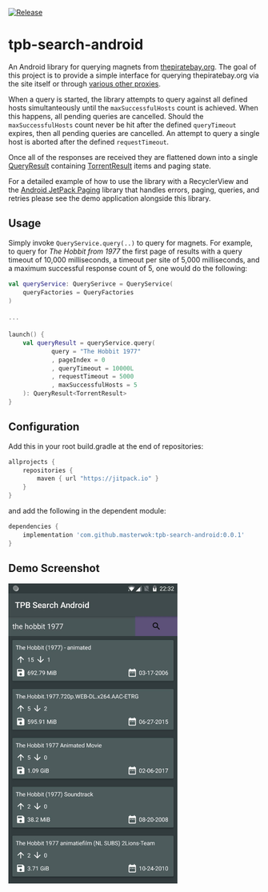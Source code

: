 [![Release](https://jitpack.io/v/masterwok/tpb-search-android.svg)](https://jitpack.io/#masterwok/tpb-search-android)

# tpb-search-android
An Android library for querying magnets from [thepiratebay.org](https://thepiratebay.org). The goal of this project is to provide a simple interface for querying thepiratebay.org via the site itself or through [various other proxies](https://github.com/masterwok/tpb-search-android/blob/master/tpbsearchandroid/src/main/java/com/masterwok/tpbsearchandroid/constants/Hosts.kt). 

When a query is started, the library attempts to query against all defined hosts simultanteously until the ```maxSuccessfulHosts``` count is achieved. When this happens, all pending queries are cancelled. Should the ```maxSuccessfulHosts``` count never be hit after the defined ```queryTimeout``` expires, then all pending queries are cancelled. An attempt to query a single host is aborted after the defined ```requestTimeout```.

Once all of the responses are received they are flattened down into a single [QueryResult](https://github.com/masterwok/tpb-search-android/blob/master/tpbsearchandroid/src/main/java/com/masterwok/tpbsearchandroid/models/QueryResult.kt) containing [TorrentResult](https://github.com/masterwok/tpb-search-android/blob/master/tpbsearchandroid/src/main/java/com/masterwok/tpbsearchandroid/models/TorrentResult.kt) items and paging state.

For a detailed example of how to use the library with a RecyclerView and the [Android JetPack Paging](https://developer.android.com/topic/libraries/architecture/paging/) library that handles errors, paging, queries, and retries please see the demo application alongside this library.

## Usage

Simply invoke ```QueryService.query(..)``` to query for magnets. For example, to query for *The Hobbit from 1977* the first page of results with a query timeout of 10,000 milliseconds, a timeout per site of 5,000 milliseconds, and a maximum successful response count of 5, one would do the following:

```kotlin
val queryService: QuerySerivce = QueryService(
    queryFactories = QueryFactories
)

...

launch() {
    val queryResult = queryService.query(
            query = "The Hobbit 1977"
            , pageIndex = 0
            , queryTimeout = 10000L
            , requestTimeout = 5000
            , maxSuccessfulHosts = 5
    ): QueryResult<TorrentResult>
}
```

## Configuration

Add this in your root build.gradle at the end of repositories:
```gradle
allprojects {
    repositories {
        maven { url "https://jitpack.io" }
    }
}
```
and add the following in the dependent module:

```gradle
dependencies {
    implementation 'com.github.masterwok:tpb-search-android:0.0.1'
}
```

## Demo Screenshot

<img src="/app/screenshots/search_screenshot.jpg?raw=true" height="600" title="Demo Search">
